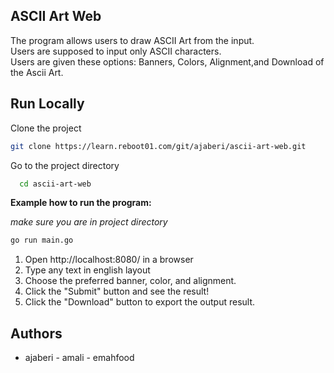 ## ASCII Art Web

The program allows users to draw ASCII Art from the input.  
Users are supposed to input only ASCII characters.  
Users are given these options: Banners, Colors, Alignment,and Download of the Ascii Art.

## Run Locally

Clone the project

```bash
git clone https://learn.reboot01.com/git/ajaberi/ascii-art-web.git
```

Go to the project directory

```bash
  cd ascii-art-web
```

**Example how to run the program:**

_make sure you are in project directory_

```bash
go run main.go
```

1. Open http://localhost:8080/ in a browser
2. Type any text in english layout
3. Choose the preferred banner, color, and alignment.
4. Click the "Submit" button and see the result!
5. Click the "Download" button to export the output result.

## Authors

- ajaberi - amali - emahfood
